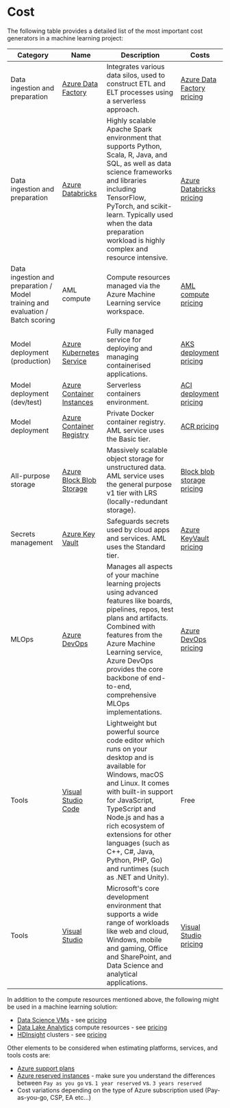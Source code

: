 # Cost

The following table provides a detailed list of the most important cost generators in a machine learning project:

Category | Name | Description | Costs
--- | --- | --- | ---
Data ingestion and preparation | [Azure Data Factory](https://azure.microsoft.com/en-in/services/data-factory/) | Integrates various data silos, used to construct ETL and ELT processes using a serverless approach. | [Azure Data Factory pricing](https://azure.microsoft.com/en-in/pricing/details/data-factory/)
Data ingestion and preparation | [Azure Databricks](https://azure.microsoft.com/en-us/services/databricks/) | Highly scalable Apache Spark environment that supports Python, Scala, R, Java, and SQL, as well as data science frameworks and libraries including TensorFlow, PyTorch, and scikit-learn. Typically used when the data preparation workload is highly complex and resource intensive. | [Azure Databricks pricing](https://azure.microsoft.com/en-us/pricing/details/databricks/)
Data ingestion and preparation / Model training and evaluation / Batch scoring | AML compute | Compute resources managed via the Azure Machine Learning service workspace. | [AML compute pricing](https://azure.microsoft.com/en-us/pricing/details/virtual-machine-scale-sets/)
Model deployment (production) | [Azure Kubernetes Service](https://azure.microsoft.com/en-in/services/kubernetes-service/) | Fully managed service for deploying and managing containerised applications. | [AKS deployment pricing]( https://azure.microsoft.com/en-us/pricing/details/machine-learning-service/)
Model deployment (dev/test) | [Azure Container Instances](https://azure.microsoft.com/en-us/services/container-instances/) | Serverless containers environment.| [ACI deployment pricing](https://azure.microsoft.com/en-us/pricing/details/container-instances/)
Model deployment | [Azure Container Registry](https://azure.microsoft.com/en-us/services/container-registry/) | Private Docker container registry. AML service uses the Basic tier. | [ACR pricing](https://azure.microsoft.com/en-us/pricing/details/container-registry/)
All-purpose storage | [Azure Block Blob Storage](https://azure.microsoft.com/en-us/services/storage/blobs/) | Massively scalable object storage for unstructured data. AML service uses the general purpose v1 tier with LRS (locally-redundant storage). | [Block blob storage pricing](https://azure.microsoft.com/en-us/pricing/details/storage/blobs/)
Secrets management | [Azure Key Vault](https://azure.microsoft.com/en-us/services/key-vault/) | Safeguards secrets used by cloud apps and services. AML uses the Standard tier. | [Azure KeyVault pricing](https://azure.microsoft.com/en-us/pricing/details/key-vault/)
MLOps | [Azure DevOps](https://azure.microsoft.com/en-us/services/devops/) | Manages all aspects of your machine learning projects using advanced features like boards, pipelines, repos, test plans and artifacts. Combined with features from the Azure Machine Learning service, Azure DevOps provides the core backbone of end-to-end, comprehensive MLOps implementations. | [Azure DevOps pricing](https://azure.microsoft.com/en-us/pricing/details/devops/azure-devops-services/)
Tools | [Visual Studio Code](https://code.visualstudio.com/) |  Lightweight but powerful source code editor which runs on your desktop and is available for Windows, macOS and Linux. It comes with built-in support for JavaScript, TypeScript and Node.js and has a rich ecosystem of extensions for other languages (such as C++, C#, Java, Python, PHP, Go) and runtimes (such as .NET and Unity). | Free
Tools | [Visual Studio](https://visualstudio.microsoft.com/) | Microsoft's core development environment that supports a wide range of workloads like web and cloud, Windows, mobile and gaming, Office and SharePoint, and Data Science and analytical applications. | [Visual Studio pricing](https://visualstudio.microsoft.com/vs/pricing/)

In addition to the compute resources mentioned above, the following might be used in a machine learning solution:
- [Data Science VMs](https://azure.microsoft.com/en-us/services/virtual-machines/data-science-virtual-machines/) - see [pricing](https://azure.microsoft.com/en-us/pricing/details/virtual-machines/windows/)
- [Data Lake Analytics](https://azure.microsoft.com/en-us/services/data-lake-analytics) compute resources - see [pricing](https://azure.microsoft.com/en-us/pricing/details/data-lake-analytics/)
- [HDInsight](https://azure.microsoft.com/en-us/services/hdinsight/) clusters - see [pricing](https://azure.microsoft.com/en-us/pricing/details/hdinsight/)


Other elements to be considered when estimating platforms, services, and tools costs are:
- [Azure support plans](https://azure.microsoft.com/en-us/support/plans/)
- [Azure reserved instances](https://azure.microsoft.com/en-us/pricing/reserved-vm-instances/) - make sure you understand the differences between ```Pay as you go``` vs. ```1 year reserved``` vs. ```3 years reserved```
- Cost variations depending on the type of Azure subscription used (Pay-as-you-go, CSP, EA etc...)